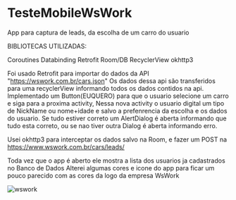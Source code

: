 # TesteMobileWsWork

App para captura de leads, da escolha de um carro do usuario

BIBLIOTECAS UTILIZADAS:

Coroutines 
Databinding
Retrofit
Room/DB
RecyclerView
okhttp3

Foi usado Retrofit para importar do dados da API "https://wswork.com.br/cars.json"
Os dados dessa api são transferidos para uma recyclerView informando todos os dados contidos na api.
Implementado um Button(EUQUERO) para que o usuario selecione um carro e siga para a proxima activity,
Nessa nova activity o usuario digital um tipo de NickName ou nome+idade e salvo a prefenrencia da escolha e os dados do usuario.
Se tudo estiver correto um AlertDialog é aberta informando que tudo esta correto, ou se nao tiver outra Dialog é aberta informando erro.

Usei okhttp3 para interceptar os dados salvo na Room, e fazer um POST na https://www.wswork.com.br/cars/leads/

Toda vez que o app é aberto ele mostra a lista dos usuarios ja cadastrados no Banco de Dados
Alterei algumas cores e icone do app para ficar um pouco parecido com as cores da logo da empresa WsWork

![wswork](https://user-images.githubusercontent.com/67665152/168609647-04ffd089-2bd2-4a99-b0cb-034315033969.gif)

